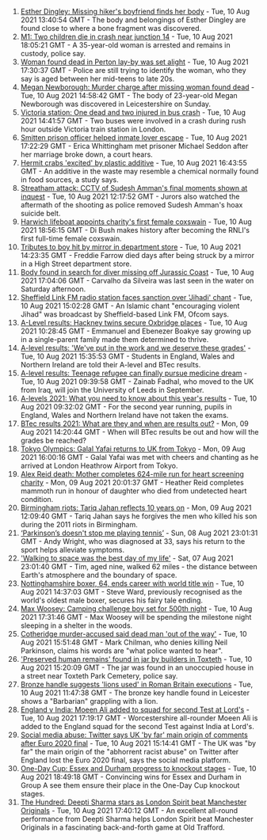 1. [Esther Dingley: Missing hiker's boyfriend finds her body](https://www.bbc.co.uk/news/uk-england-tyne-58159591) - Tue, 10 Aug 2021 13:40:54 GMT - The body and belongings of Esther Dingley are found close to where a bone fragment was discovered.
2. [M1: Two children die in crash near junction 14](https://www.bbc.co.uk/news/uk-england-beds-bucks-herts-58165017) - Tue, 10 Aug 2021 18:05:21 GMT - A 35-year-old woman is arrested and remains in custody, police say.
3. [Woman found dead in Perton lay-by was set alight](https://www.bbc.co.uk/news/uk-england-stoke-staffordshire-58163416) - Tue, 10 Aug 2021 17:30:37 GMT - Police are still trying to identify the woman, who they say is aged between her mid-teens to late 20s.
4. [Megan Newborough: Murder charge after missing woman found dead](https://www.bbc.co.uk/news/uk-england-leicestershire-58163532) - Tue, 10 Aug 2021 14:58:42 GMT - The body of 23-year-old Megan Newborough was discovered in Leicestershire on Sunday.
5. [Victoria station: One dead and two injured in bus crash](https://www.bbc.co.uk/news/uk-england-london-58097961) - Tue, 10 Aug 2021 14:41:57 GMT - Two buses were involved in a crash during rush hour outside Victoria train station in London.
6. [Smitten prison officer helped inmate lover escape](https://www.bbc.co.uk/news/uk-england-derbyshire-58160687) - Tue, 10 Aug 2021 17:22:29 GMT - Erica Whittingham met prisoner Michael Seddon after her marriage broke down, a court hears.
7. [Hermit crabs 'excited' by plastic additive](https://www.bbc.co.uk/news/uk-england-humber-58160697) - Tue, 10 Aug 2021 16:43:55 GMT - An additive in the waste may resemble a chemical normally found in food sources, a study says.
8. [Streatham attack: CCTV of Sudesh Amman's final moments shown at inquest](https://www.bbc.co.uk/news/uk-england-london-58097959) - Tue, 10 Aug 2021 12:17:52 GMT - Jurors also watched the aftermath of the shooting as police removed Sudesh Amman's hoax suicide belt.
9. [Harwich lifeboat appoints charity's first female coxswain](https://www.bbc.co.uk/news/uk-england-essex-58165076) - Tue, 10 Aug 2021 18:56:15 GMT - Di Bush makes history after becoming the RNLI's first full-time female coxswain.
10. [Tributes to boy hit by mirror in department store](https://www.bbc.co.uk/news/uk-england-essex-58158096) - Tue, 10 Aug 2021 14:23:35 GMT - Freddie Farrow died days after being struck by a mirror in a High Street department store.
11. [Body found in search for diver missing off Jurassic Coast](https://www.bbc.co.uk/news/uk-england-dorset-58162957) - Tue, 10 Aug 2021 17:04:06 GMT - Carvalho da Silveira was last seen in the water on Saturday afternoon.
12. [Sheffield Link FM radio station faces sanction over 'Jihadi' chant](https://www.bbc.co.uk/news/uk-england-south-yorkshire-58162579) - Tue, 10 Aug 2021 15:02:28 GMT - An Islamic chant "encouraging violent Jihad" was broadcast by Sheffield-based Link FM, Ofcom says.
13. [A-Level results: Hackney twins secure Oxbridge places](https://www.bbc.co.uk/news/uk-england-london-58156170) - Tue, 10 Aug 2021 10:28:45 GMT - Emmanuel and Ebenezer Boakye say growing up in a single-parent family made them determined to thrive.
14. [A-level results: 'We've put in the work and we deserve these grades'](https://www.bbc.co.uk/news/education-58160873) - Tue, 10 Aug 2021 15:35:53 GMT - Students in England, Wales and Northern Ireland are told their A-level and BTec results.
15. [A-level results: Teenage refugee can finally pursue medicine dream](https://www.bbc.co.uk/news/uk-england-nottinghamshire-58152429) - Tue, 10 Aug 2021 09:39:58 GMT - Zainab Fadhal, who moved to the UK from Iraq, will join the University of Leeds in September.
16. [A-levels 2021: What you need to know about this year's results](https://www.bbc.co.uk/news/education-58026976) - Tue, 10 Aug 2021 09:32:02 GMT - For the second year running, pupils in England, Wales and Northern Ireland have not taken the exams.
17. [BTec results 2021: What are they and when are results out?](https://www.bbc.co.uk/news/education-49279219) - Mon, 09 Aug 2021 14:20:44 GMT - When will BTec results be out and how will the grades be reached?
18. [Tokyo Olympics: Galal Yafai returns to UK from Tokyo](https://www.bbc.co.uk/news/uk-england-birmingham-58151399) - Mon, 09 Aug 2021 16:00:16 GMT - Galal Yafai was met with cheers and chanting as he arrived at London Heathrow Airport from Tokyo.
19. [Alex Reid death: Mother completes 624-mile run for heart screening charity](https://www.bbc.co.uk/news/uk-england-south-yorkshire-58152905) - Mon, 09 Aug 2021 20:01:37 GMT - Heather Reid completes mammoth run in honour of daughter who died from undetected heart condition.
20. [Birmingham riots: Tariq Jahan reflects 10 years on](https://www.bbc.co.uk/news/uk-england-birmingham-58147894) - Mon, 09 Aug 2021 12:09:40 GMT - Tariq Jahan says he forgives the men who killed his son during the 2011 riots in Birmingham.
21. [‘Parkinson’s doesn't stop me playing tennis’](https://www.bbc.co.uk/news/uk-england-nottinghamshire-58091757) - Sun, 08 Aug 2021 23:01:31 GMT - Andy Wright, who was diagnosed at 33, says his return to the sport helps alleviate symptoms.
22. ['Walking to space was the best day of my life'](https://www.bbc.co.uk/news/uk-england-nottinghamshire-58071075) - Sat, 07 Aug 2021 23:01:40 GMT - Tim, aged nine, walked 62 miles - the distance between Earth's atmosphere and the boundary of space.
23. [Nottinghamshire boxer, 64, ends career with world title win](https://www.bbc.co.uk/news/uk-england-nottinghamshire-58150699) - Tue, 10 Aug 2021 14:37:03 GMT - Steve Ward, previously recognised as the world's oldest male boxer, secures his fairy tale ending.
24. [Max Woosey: Camping challenge boy set for 500th night](https://www.bbc.co.uk/news/uk-england-devon-58147506) - Tue, 10 Aug 2021 17:31:46 GMT - Max Woosey will be spending the milestone night sleeping in a shelter in the woods.
25. [Cotheridge murder-accused said dead man 'out of the way'](https://www.bbc.co.uk/news/uk-england-hereford-worcester-58162780) - Tue, 10 Aug 2021 15:51:48 GMT - Mark Chilman, who denies killing Neil Parkinson, claims his words are "what police wanted to hear".
26. ['Preserved human remains' found in jar by builders in Toxteth](https://www.bbc.co.uk/news/uk-england-merseyside-58150394) - Tue, 10 Aug 2021 15:20:09 GMT - The jar was found in an unoccupied house in a street near Toxteth Park Cemetery, police say.
27. [Bronze handle suggests 'lions used' in Roman Britain executions](https://www.bbc.co.uk/news/uk-england-leicestershire-58144680) - Tue, 10 Aug 2021 11:47:38 GMT - The bronze key handle found in Leicester shows a "Barbarian" grappling with a lion.
28. [England v India: Moeen Ali added to squad for second Test at Lord's](https://www.bbc.co.uk/sport/cricket/58142837) - Tue, 10 Aug 2021 17:19:17 GMT - Worcestershire all-rounder Moeen Ali is added to the England squad for the second Test against India at Lord's.
29. [Social media abuse: Twitter says UK 'by far' main origin of comments after Euro 2020 final](https://www.bbc.co.uk/sport/football/58159878) - Tue, 10 Aug 2021 15:14:41 GMT - The UK was "by far" the main origin of the "abhorrent racist abuse" on Twitter after England lost the Euro 2020 final, says the social media platform.
30. [One-Day Cup: Essex and Durham progress to knockout stages](https://www.bbc.co.uk/sport/cricket/58162831) - Tue, 10 Aug 2021 18:49:18 GMT - Convincing wins for Essex and Durham in Group A see them ensure their place in the One-Day Cup knockout stages.
31. [The Hundred: Deepti Sharma stars as London Spirit beat Manchester Originals](https://www.bbc.co.uk/sport/cricket/58161076) - Tue, 10 Aug 2021 17:40:12 GMT - An excellent all-round performance from Deepti Sharma helps London Spirit beat Manchester Originals in a fascinating back-and-forth game at Old Trafford.
